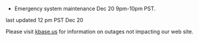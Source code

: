 
* Emergency system maintenance Dec 20 9pm-10pm PST.

last updated 12 pm PST Dec 20

Please visit <a href="https://kbase.us">kbase.us</a> for information on outages not impacting our web site.
